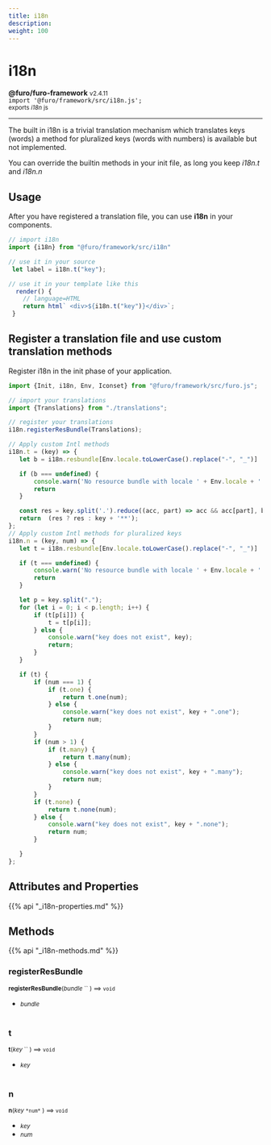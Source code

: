 ```yaml
---
title: i18n
description: 
weight: 100
---
```


# i18n

**@furo/furo-framework** <small>v2.4.11</small>
<br>`import '@furo/framework/src/i18n.js';`<small>
<br>exports *i18n* js</small>


****

The built in i18n is a trivial translation mechanism which translates keys (words)
a method for pluralized keys (words with numbers) is available but not implemented.

You can override the builtin methods in your init file, as long you keep *i18n.t* and *i18n.n*


## Usage
After you have registered a translation file, you can use **i18n** in your components.


```javascript
// import i18n
import {i18n} from "@furo/framework/src/i18n"

// use it in your source
 let label = i18n.t("key");

// use it in your template like this
  render() {
    // language=HTML
    return html` <div>${i18n.t("key")}</div>`;
 }

```

## Register a translation file and use custom translation methods
Register i18n in the init phase of your application.

```javascript
import {Init, i18n, Env, Iconset} from "@furo/framework/src/furo.js";

// import your translations
import {Translations} from "./translations";

// register your translations
i18n.registerResBundle(Translations);

// Apply custom Intl methods
i18n.t = (key) => {
   let b = i18n.resbundle[Env.locale.toLowerCase().replace("-", "_")] || i18n.resbundle['de_ch'];

   if (b === undefined) {
       console.warn('No resource bundle with locale ' + Env.locale + ' exists.');
       return
   }

   const res = key.split('.').reduce((acc, part) => acc && acc[part], b);
   return  (res ? res : key + '**');
};
// Apply custom Intl methods for pluralized keys
i18n.n = (key, num) => {
   let t = i18n.resbundle[Env.locale.toLowerCase().replace("-", "_")] || i18n.resbundle['de_ch'];

   if (t === undefined) {
       console.warn('No resource bundle with locale ' + Env.locale + ' exists.');
       return
   }

   let p = key.split(".");
   for (let i = 0; i < p.length; i++) {
       if (t[p[i]]) {
           t = t[p[i]];
       } else {
           console.warn("key does not exist", key);
           return;
       }
   }

   if (t) {
       if (num === 1) {
           if (t.one) {
               return t.one(num);
           } else {
               console.warn("key does not exist", key + ".one");
               return num;
           }
       }
       if (num > 1) {
           if (t.many) {
               return t.many(num);
           } else {
               console.warn("key does not exist", key + ".many");
               return num;
           }
       }
       if (t.none) {
           return t.none(num);
       } else {
           console.warn("key does not exist", key + ".none");
           return num;
       }

   }
};

```

## Attributes and Properties
{{% api "_i18n-properties.md" %}}








## Methods
{{% api "_i18n-methods.md" %}}


### **registerResBundle**
<small>**registerResBundle**(*bundle* `` ) ⟹ `void`</small>



- <small>*bundle* </small>
<br><br>

### **t**
<small>**t**(*key* `` ) ⟹ `void`</small>



- <small>*key* </small>
<br><br>

### **n**
<small>**n**(*key* `` *num* `` ) ⟹ `void`</small>



- <small>*key* </small>
- <small>*num* </small>
<br><br>
